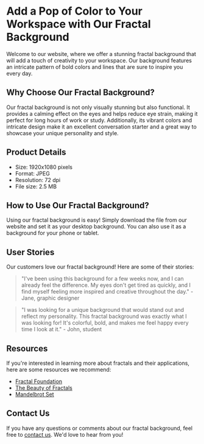 <!--font:Cinzel Decorative-->

# Add a Pop of Color to Your Workspace with Our Fractal Background

Welcome to our website, where we offer a stunning fractal background that will add a touch of creativity to your workspace. Our background features an intricate pattern of bold colors and lines that are sure to inspire you every day.

## Why Choose Our Fractal Background?

Our fractal background is not only visually stunning but also functional. It provides a calming effect on the eyes and helps reduce eye strain, making it perfect for long hours of work or study. Additionally, its vibrant colors and intricate design make it an excellent conversation starter and a great way to showcase your unique personality and style.

## Product Details

- Size: 1920x1080 pixels
- Format: JPEG
- Resolution: 72 dpi
- File size: 2.5 MB

## How to Use Our Fractal Background?

Using our fractal background is easy! Simply download the file from our website and set it as your desktop background. You can also use it as a background for your phone or tablet.

## User Stories

Our customers love our fractal background! Here are some of their stories:

> "I've been using this background for a few weeks now, and I can already feel the difference. My eyes don't get tired as quickly, and I find myself feeling more inspired and creative throughout the day." - Jane, graphic designer

> "I was looking for a unique background that would stand out and reflect my personality. This fractal background was exactly what I was looking for! It's colorful, bold, and makes me feel happy every time I look at it." - John, student

## Resources

If you're interested in learning more about fractals and their applications, here are some resources we recommend:

- [Fractal Foundation](#)
- [The Beauty of Fractals](#)
- [Mandelbrot Set](#)

## Contact Us

If you have any questions or comments about our fractal background, feel free to [contact us](#). We'd love to hear from you!

<!--

Write me content for website with wallpaper which alt text is:

"A wallpaper featuring a colorful fractal pattern, with intricate lines and bold colors."

The name/title of the page should not be 1:1 copy of the alt text but rather a real content of the website which is using this wallpaper.

- Use markdown format 
- Start with heading
- Heading should be short and concise
- The content should look like a real website 
- The website should not be about the wallpaper, wallpaper is just a related background
- Heading should be contain work "wallpaper" or "background"
- Include real sections like references, contact, user stories, etc. use things relevant to the page purpose.
- Feel free to use structure like headings, bullets, numbering, blockquotes, paragraphs, horizontal lines, etc.
- You can use formatting like bold or _italic_
- You can include UTF-8 emojis
- Links should be only #hash anchors (and you can refer to the document itself)
- Do not include images


---


# Colorful Fractal Wallpaper for Your Creative Workspace

Welcome to our website, where we offer a stunning fractal wallpaper that will add a touch of creativity to your workspace. Our wallpaper features an intricate pattern of bold colors and lines that are sure to inspire you every day.

## Why Choose Our Fractal Wallpaper?

Our fractal wallpaper is not only visually stunning but also functional. It provides a calming effect on the eyes and helps reduce eye strain, making it perfect for long hours of work or study. Additionally, its vibrant colors and intricate design make it an excellent conversation starter and a great way to showcase your unique personality and style.

## Product Details

- Size: 1920x1080 pixels
- Format: JPEG
- Resolution: 72 dpi
- File size: 2.5 MB

## How to Use Our Fractal Wallpaper?

Using our fractal wallpaper is easy! Simply download the file from our website and set it as your desktop background. You can also use it as a background for your phone or tablet.

## User Stories

Our customers love our fractal wallpaper! Here are some of their stories:

> "I've been using this wallpaper for a few weeks now, and I can already feel the difference. My eyes don't get tired as quickly, and I find myself feeling more inspired and creative throughout the day." - Jane, graphic designer

> "I was looking for a unique wallpaper that would stand out and reflect my personality. This fractal wallpaper was exactly what I was looking for! It's colorful, bold, and makes me feel happy every time I look at it." - John, student

## References

If you're interested in learning more about fractals and their applications, here are some resources we recommend:

- [Fractal Foundation](#)
- [The Beauty of Fractals](#)
- [Mandelbrot Set](#)

## Contact Us

If you have any questions or comments about our fractal wallpaper, feel free to [contact us](#). We'd love to hear from you!


---


Heading should not include word "wallpaper". The website should not be about the wallpaper itself, wallpaper is just a related background, rewrite whole content.


---


# Add a Pop of Color to Your Workspace with Our Fractal Background

Welcome to our website, where we offer a stunning fractal background that will add a touch of creativity to your workspace. Our background features an intricate pattern of bold colors and lines that are sure to inspire you every day.

## Why Choose Our Fractal Background?

Our fractal background is not only visually stunning but also functional. It provides a calming effect on the eyes and helps reduce eye strain, making it perfect for long hours of work or study. Additionally, its vibrant colors and intricate design make it an excellent conversation starter and a great way to showcase your unique personality and style.

## Product Details

- Size: 1920x1080 pixels
- Format: JPEG
- Resolution: 72 dpi
- File size: 2.5 MB

## How to Use Our Fractal Background?

Using our fractal background is easy! Simply download the file from our website and set it as your desktop background. You can also use it as a background for your phone or tablet.

## User Stories

Our customers love our fractal background! Here are some of their stories:

> "I've been using this background for a few weeks now, and I can already feel the difference. My eyes don't get tired as quickly, and I find myself feeling more inspired and creative throughout the day." - Jane, graphic designer

> "I was looking for a unique background that would stand out and reflect my personality. This fractal background was exactly what I was looking for! It's colorful, bold, and makes me feel happy every time I look at it." - John, student

## Resources

If you're interested in learning more about fractals and their applications, here are some resources we recommend:

- [Fractal Foundation](#)
- [The Beauty of Fractals](#)
- [Mandelbrot Set](#)

## Contact Us

If you have any questions or comments about our fractal background, feel free to [contact us](#). We'd love to hear from you!

-->
